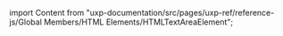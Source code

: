 
import Content from "uxp-documentation/src/pages/uxp-ref/reference-js/Global Members/HTML Elements/HTMLTextAreaElement";

<Content query="product=xd"/>
